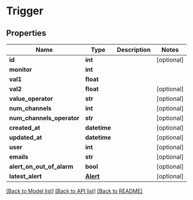 # Trigger

## Properties
Name | Type | Description | Notes
------------ | ------------- | ------------- | -------------
**id** | **int** |  | [optional] 
**monitor** | **int** |  | 
**val1** | **float** |  | 
**val2** | **float** |  | [optional] 
**value_operator** | **str** |  | [optional] 
**num_channels** | **int** |  | [optional] 
**num_channels_operator** | **str** |  | [optional] 
**created_at** | **datetime** |  | [optional] 
**updated_at** | **datetime** |  | [optional] 
**user** | **int** |  | [optional] 
**emails** | **str** |  | [optional] 
**alert_on_out_of_alarm** | **bool** |  | [optional] 
**latest_alert** | [**Alert**](Alert.md) |  | [optional] 

[[Back to Model list]](../README.md#documentation-for-models) [[Back to API list]](../README.md#documentation-for-api-endpoints) [[Back to README]](../README.md)

